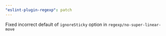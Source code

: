 ```yaml
---
"eslint-plugin-regexp": patch
---
```


Fixed incorrect default of `ignoreSticky` option in `regexp/no-super-linear-move`
